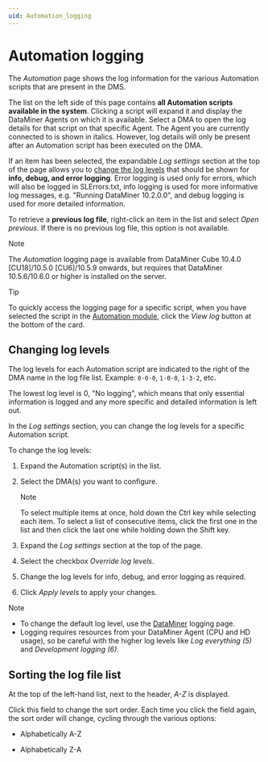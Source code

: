 ```yaml
---
uid: Automation_logging
---
```


# Automation logging

The *Automation* page shows the log information for the various Automation scripts that are present in the DMS.

The list on the left side of this page contains **all Automation scripts available in the system**. Clicking a script will expand it and display the DataMiner Agents on which it is available. Select a DMA to open the log details for that script on that specific Agent. The Agent you are currently connected to is shown in italics. However, log details will only be present after an Automation script has been executed on the DMA.

If an item has been selected, the expandable *Log settings* section at the top of the page allows you to [change the log levels](#changing-log-levels) that should be shown for **info, debug, and error logging**. Error logging is used only for errors, which will also be logged in SLErrors.txt, info logging is used for more informative log messages, e.g. "Running DataMiner 10.2.0.0", and debug logging is used for more detailed information.

To retrieve a **previous log file**, right-click an item in the list and select *Open previous*. If there is no previous log file, this option is not available.

> [!NOTE]
> The *Automation* logging page is available from DataMiner Cube 10.4.0 [CU18]/10.5.0 [CU6]/10.5.9 onwards<!--RN 43144-->, but requires that DataMiner 10.5.6/10.6.0 or higher is installed on the server<!--RN 42737-->.

> [!TIP]
> To quickly access the logging page for a specific script, when you have selected the script in the [Automation module](xref:automation), click the *View log* button at the bottom of the card.

## Changing log levels

The log levels for each Automation script are indicated to the right of the DMA name in the log file list. Example: `0·0·0`, `1·0·0`, `1·3·2`, etc.

The lowest log level is 0, "No logging", which means that only essential information is logged and any more specific and detailed information is left out.

In the *Log settings* section, you can change the log levels for a specific Automation script.

To change the log levels:

1. Expand the Automation script(s) in the list.

1. Select the DMA(s) you want to configure.

   > [!NOTE]
   > To select multiple items at once, hold down the Ctrl key while selecting each item. To select a list of consecutive items, click the first one in the list and then click the last one while holding down the Shift key.

1. Expand the *Log settings* section at the top of the page.

1. Select the checkbox *Override log levels*.

1. Change the log levels for info, debug, and error logging as required.

1. Click *Apply levels* to apply your changes.

> [!NOTE]
>
> - To change the default log level, use the [DataMiner](xref:DataMiner_logging) logging page.
> - Logging requires resources from your DataMiner Agent (CPU and HD usage), so be careful with the higher log levels like *Log everything (5)* and *Development logging (6)*.

## Sorting the log file list

At the top of the left-hand list, next to the header, *A-Z* is displayed.

Click this field to change the sort order. Each time you click the field again, the sort order will change, cycling through the various options:

- Alphabetically A-Z

- Alphabetically Z-A
